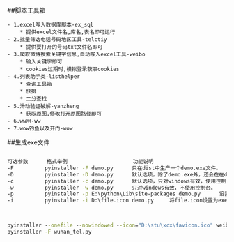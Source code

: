 ##脚本工具箱

    - 1.excel写入数据库脚本-ex_sql
        * 提供excel文件名,库名,表名即可运行
    - 2.批量筛选电话号码地区工具-telctiy
        * 提供要打开的号码txt文件名即可
    - 3.爬取微博搜索关键字信息,自动写入excel工具-weibo
    	* 输入关键字即可
    	* cookies过期时,模拟登录获取cookies
    - 4.列表助手类-listhelper
        * 查询工具箱
        * 快排
        * 二分查找
    - 5.滑动验证破解-yanzheng
    	* 获取原图,修改打开原图路径即可
    - 6.ww用-ww
    - 7.wow钓鱼以及开门-wow

##生成exe文件



```cmd

可选参数	  格式举例	       			   功能说明
-F			pyinstaller -F demo.py		只在dist中生产一个demo.exe文件。
-D			pyinstaller -D demo.py		默认选项，除了demo.exe外，还会在在dist中生成很多依赖文件，推荐使用。
-c			pyinstaller -c demo.py		默认选项，只对windows有效，使用控制台，就像编译运行C程序后的黑色弹窗。
-w			pyinstaller -w demo.py		只对windows有效，不使用控制台。
-p			pyinstaller -p E:\python\Lib\site-packages demo.py		设置导入路径，一般用不到。
-i			pyinstaller -i D:\file.icon demo.py		将file.icon设置为exe文件的图标，推荐一个icon网站:https://tool.lu/tinyimage/



pyinstaller --onefile --nowindowed --icon="D:\stu\xcx\favicon.ico" weibo.py
pyinstaller -F wuhan_tel.py
```





​    



​	